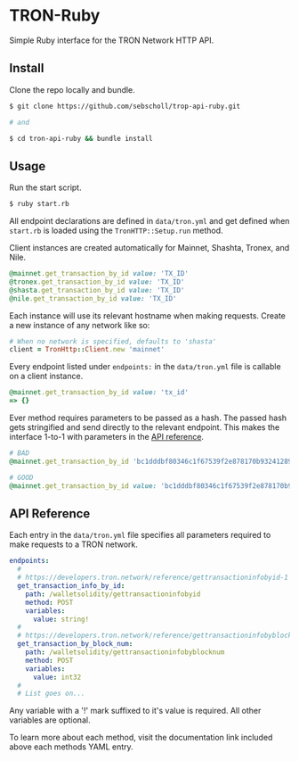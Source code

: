 # TRON-Ruby

Simple Ruby interface for the TRON Network HTTP API.

## Install

Clone the repo locally and bundle.

```bash
$ git clone https://github.com/sebscholl/trop-api-ruby.git

# and

$ cd tron-api-ruby && bundle install
```

## Usage

Run the start script.

```bash
$ ruby start.rb
```

All endpoint declarations are defined in `data/tron.yml` and get defined when `start.rb` is loaded using the `TronHTTP::Setup.run` method.

Client instances are created automatically for Mainnet, Shashta, Tronex, and Nile.

```rb
@mainnet.get_transaction_by_id value: 'TX_ID'
@tronex.get_transaction_by_id value: 'TX_ID'
@shasta.get_transaction_by_id value: 'TX_ID'
@nile.get_transaction_by_id value: 'TX_ID'
```

Each instance will use its relevant hostname when making requests. Create a new instance of any network like so:

```rb
# When no network is specified, defaults to 'shasta'
client = TronHttp::Client.new 'mainnet'
```

Every endpoint listed under `endpoints:` in the `data/tron.yml` file is callable on a client instance.

```rb
@mainnet.get_transaction_by_id value: 'tx_id'
=> {}
```

Ever method requires parameters to be passed as a hash. The passed hash gets stringified and send directly to the relevant endpoint. This makes the interface 1-to-1 with parameters in the [API reference](https://developers.tron.network/reference/background).

```rb
# BAD
@mainnet.get_transaction_by_id 'bc1dddbf80346c1f67539f2e878170b9324128988dc5ec0fb717ed50135a1a8c'

# GOOD
@mainnet.get_transaction_by_id value: 'bc1dddbf80346c1f67539f2e878170b9324128988dc5ec0fb717ed50135a1a8c'
```

## API Reference

Each entry in the `data/tron.yml` file specifies all parameters required to make requests to a TRON network.

```yml
endpoints:
  #
  # https://developers.tron.network/reference/gettransactioninfobyid-1
  get_transaction_info_by_id:
    path: /walletsolidity/gettransactioninfobyid
    method: POST
    variables:
      value: string!
  #
  # https://developers.tron.network/reference/gettransactioninfobyblocknum-1
  get_transaction_by_block_num:
    path: /walletsolidity/gettransactioninfobyblocknum
    method: POST
    variables:
      value: int32
  #
  # List goes on...
```

Any variable with a '!' mark suffixed to it's value is required. All other variables are optional.

To learn more about each method, visit the documentation link included above each methods YAML entry.
